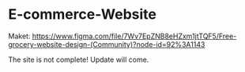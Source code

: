 # E-commerce-Website
Maket: https://www.figma.com/file/7Wv7EpZNB8eHZxm1jtTQF5/Free-grocery-website-design-(Community)?node-id=92%3A1143

The site is not complete! Update will come.
